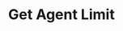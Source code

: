 ---
title: Get Agent Limit
api:
  file: openapi.json
  operationId: Agents-get_agent_limit
hidden: false
---